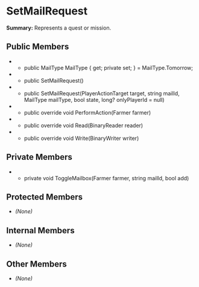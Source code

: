 # SetMailRequest

**Summary:** Represents a quest or mission.

## Public Members
- - public MailType MailType { get; private set; } = MailType.Tomorrow;
- - public SetMailRequest()
- - public SetMailRequest(PlayerActionTarget target, string mailId, MailType mailType, bool state, long? onlyPlayerId = null)
- - public override void PerformAction(Farmer farmer)
- - public override void Read(BinaryReader reader)
- - public override void Write(BinaryWriter writer)

## Private Members
- - private void ToggleMailbox(Farmer farmer, string mailId, bool add)

## Protected Members
- *(None)*

## Internal Members
- *(None)*

## Other Members
- *(None)*

